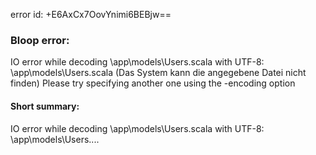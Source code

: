 error id: +E6AxCx7OovYnimi6BEBjw==
### Bloop error:

IO error while decoding <WORKSPACE>\app\models\Users.scala with UTF-8: <WORKSPACE>\app\models\Users.scala (Das System kann die angegebene Datei nicht finden)
Please try specifying another one using the -encoding option
#### Short summary: 

IO error while decoding <WORKSPACE>\app\models\Users.scala with UTF-8: <WORKSPACE>\app\models\Users....